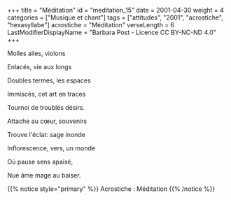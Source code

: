 +++
title = "Méditation"
id = "meditation_15"
date = 2001-04-30
weight = 4
categories = ["Musique et chant"]
tags = ["attitudes", "2001", "acrostiche", "hexasyllabe"]
acrostiche = "Méditation"
verseLength = 6
LastModifierDisplayName = "Barbara Post - Licence CC BY-NC-ND 4.0"
+++

Molles ailes, violons

Enlacés, vie aux longs

Doubles termes, les espaces

Immiscés, cet art en traces

Tournoi de troublés désirs.

Attache au cœur, souvenirs

Trouve l'éclat: sage inonde

Inflorescence, vers, un monde

Où pause sens apaisé,

Nue âme mage au baiser.

{{% notice style="primary" %}}
Acrostiche : Méditation
{{% /notice %}}
